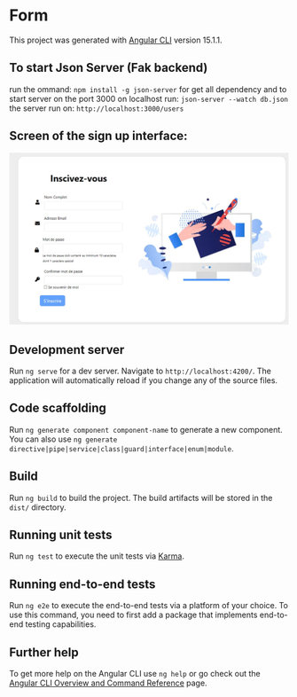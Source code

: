 # Form

This project was generated with [Angular CLI](https://github.com/angular/angular-cli) version 15.1.1.

## To start Json Server (Fak backend) 

run the ommand:  `npm install -g json-server` for get all dependency 
and to start server on the port 3000 on localhost run: `json-server --watch db.json`
the server run on: `http://localhost:3000/users`

## Screen of the sign up interface:
![alt text](https://github.com/BOUKARRAMA/Futur-Digital/blob/main/imagejpg.jpg?raw=true)

## Development server

Run `ng serve` for a dev server. Navigate to `http://localhost:4200/`. The application will automatically reload if you change any of the source files.

## Code scaffolding

Run `ng generate component component-name` to generate a new component. You can also use `ng generate directive|pipe|service|class|guard|interface|enum|module`.

## Build

Run `ng build` to build the project. The build artifacts will be stored in the `dist/` directory.

## Running unit tests

Run `ng test` to execute the unit tests via [Karma](https://karma-runner.github.io).

## Running end-to-end tests

Run `ng e2e` to execute the end-to-end tests via a platform of your choice. To use this command, you need to first add a package that implements end-to-end testing capabilities.

## Further help

To get more help on the Angular CLI use `ng help` or go check out the [Angular CLI Overview and Command Reference](https://angular.io/cli) page.
